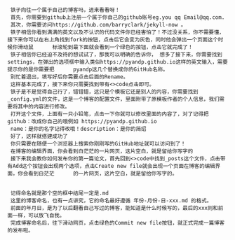 
     铁子向往一个属于自己的博客吗，进来看看呀！
     首先，你需要到github上注册一个属于你自己的github账号eg.you qq Email@qq.com.
     其次，你需要访问https://github.com/barryclark/jekyll-now 。
     铁子相信你看到满满的英文以及不认识的代码文件你已经害怕了！不过没关系，你不需要懂，接下来你可以在右上角找到fork的按钮，点击后它会变为灰色，同时他会弹出一个页面这个时候你滑动鼠      标滚轮到最下面就会看到一个绿色的按钮，点击它就完成了！
     铁子相信你已经迫不及待的想试试了，那我可以明确的告诉你， 想多了接下来，你需要找到settings，在弹出的选项框中输入类似https://pyandp.github.io这样的英文输入，需要提示你的是你需要把      pyandp这几个替换成你的GitHub名称。
     别忙着退出，填写好后你需要点击后面的Rename。
     这样基本完成了，接下来你只需要找到带有<>code点击即可。
     铁子是不是觉得自己行了，错错错，这只是个模板它还是别人的内容，你需要找到_config.yml的文件，这是一个博客的配置文件，里面附带了原模板作者的个人信息，我们需要将其中的内容进行修改。
     打开这个文件，上面有一只小铅笔，点击一下你就可以修改里面的内容了，对了记得把github：改成你自己的哦例如 https://pyandp.github.io
     name：是你的名字记得改哦！description：是你的简绍
     好了，这样就搭建成功了
     你只需要在随便一个浏览器上搜索你刚刚写的GitHub地址就可以访问到了！
     在博客的编辑界面，你会看到白茫茫的一片网页，这片空白，就是留给你写字的
     接下来我会教你如何发布你的第一篇论文，首先回到<>code中找到_posts这个文件，点击带有Add这个按钮会出现两个选项，点击Create new file就会出现一个页面在博客的编辑界面，你会看到白茫茫      的一片网页，这片空白，就是留给你写字的。


     记得命名就是那个空的框中结尾一定是.md
     这里的博客命名，也有一点讲究，它的命名最好遵循 年份-月份-日-xxx.md 的格式。
     前面的年月日，是为了以后翻看自己写过的博客，能知道是什么时候写的，最后的xxx则和前面一样，可以放飞自我。
     完成博客命名后，往下滑动网页，点击绿色的Commit new file按钮，就正式完成一篇博客的发布啦。

